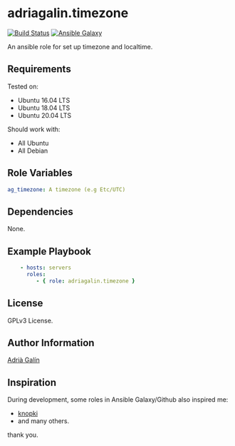 adriagalin.timezone
===================

[![Build Status](https://travis-ci.org/adriagalin/ansible.timezone.svg?branch=master)](https://travis-ci.org/adriagalin/ansible.timezone) [![Ansible Galaxy](http://img.shields.io/badge/ansible--galaxy-timezone-blue.svg)](https://galaxy.ansible.com/adriagalin/timezone)

An ansible role for set up timezone and localtime.

Requirements
------------

Tested on:

-	Ubuntu 16.04 LTS
-	Ubuntu 18.04 LTS
-	Ubuntu 20.04 LTS

Should work with:

-	All Ubuntu
-	All Debian

Role Variables
--------------

```yaml
ag_timezone: A timezone (e.g Etc/UTC)
```

Dependencies
------------

None.

Example Playbook
----------------

```yaml
    - hosts: servers
      roles:
         - { role: adriagalin.timezone }
```

License
-------

GPLv3 License.

Author Information
------------------

[Adrià Galín](http://www.adriagalin.com)

Inspiration
-----------

During development, some roles in Ansible Galaxy/Github also inspired me:

-	[knopki](https://github.com/knopki/ansible-timezone)
-	and many others.

thank you.
